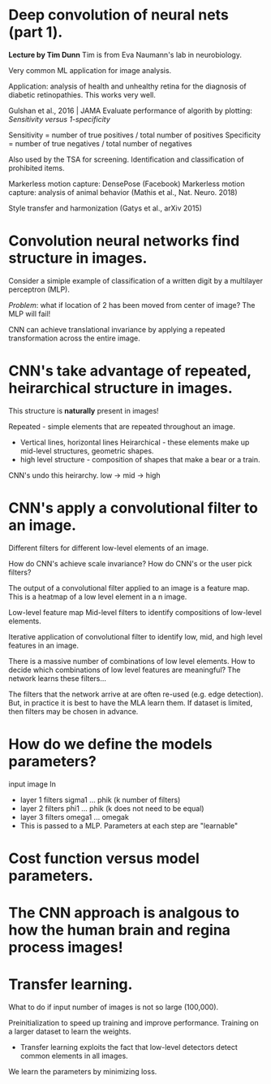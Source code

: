 # Deep convolution of neural nets (part 1).
__Lecture by Tim Dunn__
Tim is from Eva Naumann's lab in neurobiology.

Very common ML application for image analysis. 

Application: analysis of health and unhealthy retina for the 
diagnosis of diabetic retinopathies. This works very well.

Gulshan et al., 2016 | JAMA
Evaluate performance of algorith by plotting:
_Sensitivity versus 1-specificity_

Sensitivity = number of true positives / total number of positives
Specificity = number of true negatives / total number of negatives

Also used by the TSA for screening. Identification and classification of 
prohibited items. 

Markerless motion capture: DensePose (Facebook)
Markerless motion capture: analysis of animal behavior (Mathis et al., Nat. 
Neuro. 2018)

Style transfer and harmonization (Gatys et al., arXiv 2015)

# Convolution neural networks find structure in images.
Consider a simiple example of classification of a written digit by a 
multilayer perceptron (MLP). 

_Problem_: what if location of 2 has been moved from center of image?
The MLP will fail!

CNN can achieve translational invariance by applying a repeated transformation
across the entire image.

# CNN's take advantage of repeated, heirarchical structure in images.
This structure is __naturally__ present in images!

Repeated - simple elements that are repeated throughout an image.
* Vertical lines, horizontal lines
Heirarchical - these elements make up mid-level structures, geometric shapes. 
* high level structure - composition of shapes that make a bear or a train.

CNN's undo this heirarchy. low -> mid -> high

# CNN's apply a convolutional filter to an image.
Different filters for different low-level elements of an image.

How do CNN's achieve scale invariance?
How do CNN's or the user pick filters?

The output of a convolutional filter applied to an image is a feature map.
This is a heatmap of a low level element in a n image.

Low-level feature map
Mid-level filters to identify compositions of low-level elements. 

Iterative application of convolutional filter to identify low, mid, and high 
level features in an image.

There is a massive number of combinations of low level elements. How to 
decide which combinations of low level features are meaningful?
The network learns these filters...

The filters that the network arrive at are often re-used (e.g. edge detection).
But, in practice it is best to have the MLA learn them. If dataset is limited,
then filters may be chosen in advance.

# How do we define the models parameters?
input image In
* layer 1 filters sigma1 ... phik (k number of filters)
* layer 2 filters phi1 ... phik (k does not need to be equal)
* layer 3 filters omega1 ... omegak
* This is passed to a MLP. 
Parameters at each step are "learnable"

# Cost function versus model parameters.

# The CNN approach is analgous to how the human brain and regina process images!

# Transfer learning.
What to do if input number of images is not so large (100,000).

Preinitialization to speed up training and improve performance.
Training on a larger dataset to learn the weights.

* Transfer learning exploits the fact that low-level detectors detect common
elements in all images. 

We learn the parameters by minimizing loss. 
